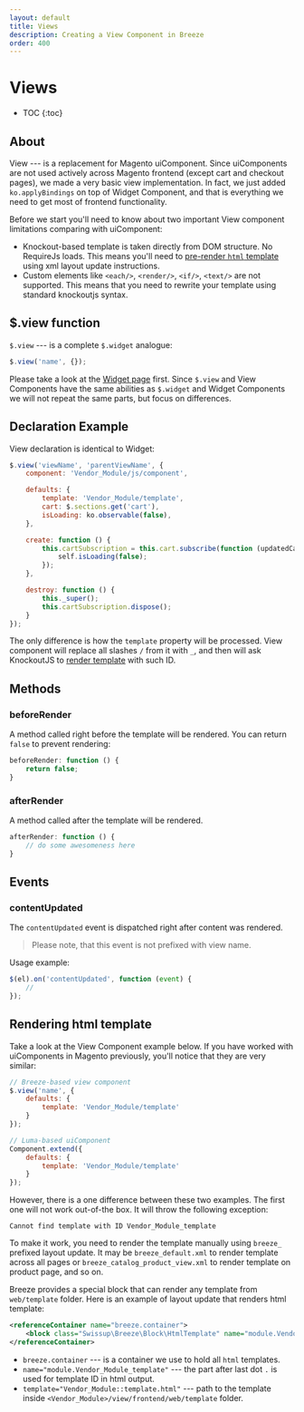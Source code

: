 ```yaml
---
layout: default
title: Views
description: Creating a View Component in Breeze
order: 400
---
```


# Views

* TOC
{:toc}

## About

View --- is a replacement for Magento uiComponent. Since uiComponents are
not used actively across Magento frontend (except cart and checkout pages), we
made a very basic view implementation. In fact, we just added `ko.applyBindings`
on top of Widget Component, and that is everything we need to get most of
frontend functionality.

Before we start you'll need to know about two important View component limitations
comparing with uiComponent:

 -  Knockout-based template is taken directly from DOM structure. No RequireJs loads.
    This means you'll need to [pre-render `html` template](#rendering-html-template)
    using xml layout update instructions.
 -  Custom elements like `<each/>`, `<render/>`, `<if/>`, `<text/>` are not
    supported. This means that you need to rewrite your template using standard
    knockoutjs syntax.

## $.view function

`$.view` --- is a complete `$.widget` analogue:

```js
$.view('name', {});
```

Please take a look at the [Widget page](/widgets) first. Since `$.view` and View
Components have the same abilities as `$.widget` and Widget Components we will not
repeat the same parts, but focus on differences.

## Declaration Example

View declaration is identical to Widget:


```js
$.view('viewName', 'parentViewName', {
    component: 'Vendor_Module/js/component',

    defaults: {
        template: 'Vendor_Module/template',
        cart: $.sections.get('cart'),
        isLoading: ko.observable(false),
    },

    create: function () {
        this.cartSubscription = this.cart.subscribe(function (updatedCart) {
            self.isLoading(false);
        });
    },

    destroy: function () {
        this._super();
        this.cartSubscription.dispose();
    }
});
```

The only difference is how the `template` property will be processed.
View component will replace all slashes `/` from it with `_`, and then will ask
KnockoutJS to [render template](#rendering-html-template) with such ID.

## Methods

### beforeRender

A method called right before the template will be rendered. You can return `false`
to prevent rendering:

```js
beforeRender: function () {
    return false;
}
```

### afterRender

A method called after the template will be rendered.

```js
afterRender: function () {
    // do some awesomeness here
}
```

## Events

### contentUpdated

The `contentUpdated` event is dispatched right after content was rendered.

> Please note, that this event is not prefixed with view name.

Usage example:

```js
$(el).on('contentUpdated', function (event) {
    //
});
```

## Rendering html template

Take a look at the View Component example below. If you have worked with
uiComponents in Magento previously, you'll notice that they are very similar:

```js
// Breeze-based view component
$.view('name', {
    defaults: {
        template: 'Vendor_Module/template'
    }
});

// Luma-based uiComponent
Component.extend({
    defaults: {
        template: 'Vendor_Module/template'
    }
});
```

However, there is a one difference between these two examples. The first one will
not work out-of-the box. It will throw the following exception:

```
Cannot find template with ID Vendor_Module_template
```

To make it work, you need to render the template manually using `breeze_` prefixed
layout update. It may be `breeze_default.xml` to render template across all pages
or `breeze_catalog_product_view.xml` to render template on product page, and so on.

Breeze provides a special block that can render any template from `web/template`
folder. Here is an example of layout update that renders html template:

```xml
<referenceContainer name="breeze.container">
    <block class="Swissup\Breeze\Block\HtmlTemplate" name="module.Vendor_Module_template" template="Vendor_Module::template.html"/>
</referenceContainer>
```

 -  `breeze.container` --- is a container we use to hold all `html` templates.
 -  `name="module.Vendor_Module_template"` --- the part after last dot `.` is used for
    template ID in html output.
 -  `template="Vendor_Module::template.html"` --- path to the template inside
    `<Vendor_Module>/view/frontend/web/template` folder.
